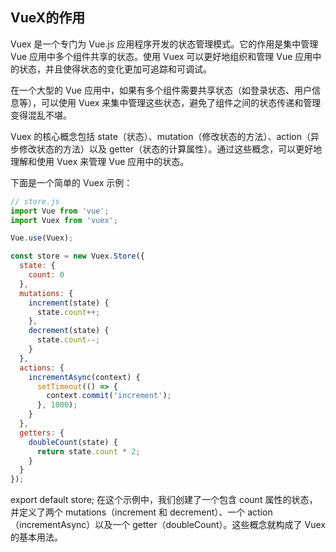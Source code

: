 ## VueX的作用
Vuex 是一个专门为 Vue.js 应用程序开发的状态管理模式。它的作用是集中管理 Vue 应用中多个组件共享的状态。使用 Vuex 可以更好地组织和管理 Vue 应用中的状态，并且使得状态的变化更加可追踪和可调试。

在一个大型的 Vue 应用中，如果有多个组件需要共享状态（如登录状态、用户信息等），可以使用 Vuex 来集中管理这些状态，避免了组件之间的状态传递和管理变得混乱不堪。

Vuex 的核心概念包括 state（状态）、mutation（修改状态的方法）、action（异步修改状态的方法）以及 getter（状态的计算属性）。通过这些概念，可以更好地理解和使用 Vuex 来管理 Vue 应用中的状态。

下面是一个简单的 Vuex 示例：
```javascript
// store.js
import Vue from 'vue';
import Vuex from 'vuex';

Vue.use(Vuex);

const store = new Vuex.Store({
  state: {
    count: 0
  },
  mutations: {
    increment(state) {
      state.count++;
    },
    decrement(state) {
      state.count--;
    }
  },
  actions: {
    incrementAsync(context) {
      setTimeout(() => {
        context.commit('increment');
      }, 1000);
    }
  },
  getters: {
    doubleCount(state) {
      return state.count * 2;
    }
  }
});

```
export default store;
在这个示例中，我们创建了一个包含 count 属性的状态，并定义了两个 mutations（increment 和 decrement）、一个 action（incrementAsync）以及一个 getter（doubleCount）。这些概念就构成了 Vuex 的基本用法。
